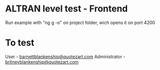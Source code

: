 # ALTRAN level test - Frontend

Run example with "ng g -o" on project folder, wich opens it on port 4200

# To test
User - barnettblankenship@quotezart.com
Administrator - britneyblankenship@quotezart.com


